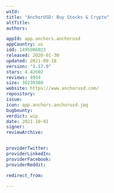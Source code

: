 ```yaml
---
wsId: 
title: "AnchorUSD: Buy Stocks & Crypto"
altTitle: 
authors:

appId: app.anchors.anchorusd
appCountry: us
idd: 1495986023
released: 2020-01-30
updated: 2021-09-18
version: "1.17.0"
stars: 4.42602
reviews: 4934
size: 36239360
website: https://www.anchorusd.com/
repository: 
issue: 
icon: app.anchors.anchorusd.jpg
bugbounty: 
verdict: wip
date: 2021-10-01
signer: 
reviewArchive:


providerTwitter: 
providerLinkedIn: 
providerFacebook: 
providerReddit: 

redirect_from:

---
```


